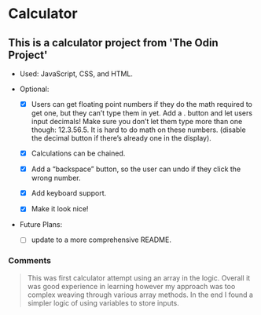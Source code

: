 # Calculator

## This is a calculator project from 'The Odin Project'

- Used: JavaScript, CSS, and HTML.

- Optional:

  - [x] Users can get floating point numbers if they do the math required to get one, but they can’t type them in yet. Add a . button and let users input decimals! Make sure you don’t let them type more than one though: 12.3.56.5. It is hard to do math on these numbers. (disable the decimal button if there’s already one in the display).

  - [x] Calculations can be chained.

  - [x] Add a “backspace” button, so the user can undo if they click the wrong number.

  - [x] Add keyboard support.

  - [x] Make it look nice!

- Future Plans:

  - [ ] update to a more comprehensive README.


### Comments

> This was first calculator attempt using an array in the logic. Overall it was good experience in learning however my approach was too complex weaving through various array methods. In the end I found a simpler logic of using variables to store inputs.
